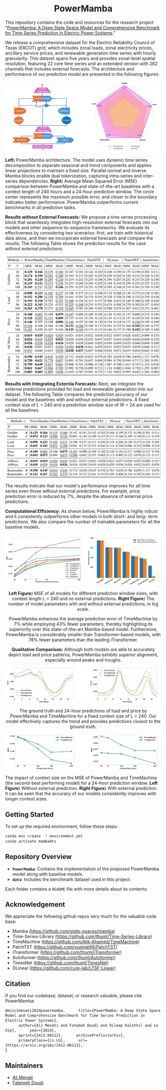 # <center>PowerMamba</center>

This repository contains the code and resources for the research project "[PowerMamba: A Deep State Space Model and Comprehensive Benchmark for Time Series Prediction in Electric Power Systems](https://arxiv.org/abs/2412.06112)."

We release a comprehensive dataset for the Electric Reliability Council of Texas (ERCOT) grid, which includes zonal loads, zonal electricity prices, ancillary service prices, and renewable generation time series with hourly granularity. This dataset spans five years and provides zonal-level spatial resolution, featuring 22 core time series and an extended version with 262 channels that includes external forecasts. The architecture and performance of our prediction model are presented in the following figures:


<div style="text-align: center;">
    <img src="pics/PowerMamba_arc.png" alt="PowerMamba Model">
</div>

**Left**) PowerMamba architecture. The model uses dynamic time series
decomposition to separate seasonal and trend components and
applies linear projections to maintain a fixed size. Parallel
normal and inverse Mamba blocks enable dual tokenization,
capturing intra-series and inter-series dependencies. **Right**) Average Mean Squared Error (MSE) comparison
between PowerMamba and state-of-the-art baselines with a
context length of 240 hours and a 24-hour prediction window.
The circle center represents the maximum possible error, and
closer to the boundary indicates better performance. PowerMamba outperforms current benchmarks in all prediction tasks. 



**Results without External Forecasts:** We propose a time series processing block that seamlessly integrates high-resolution external forecasts into our models and other sequence-to-sequence frameworks. We evaluate its effectiveness by considering two scenarios: first, we train with historical data alone, and then we incorporate external forecasts and compare the results. The following Table shows the prediction results for the case without external predictions.

<img src="pics/without_pred.png" alt="Prediction results without external forecasts">


**Results with Integrating Externla Forecasts:** Next, we integrate the external predictions provided for load and renewable generation into our dataset. The following Table compares the prediction accuracy of our model and the baselines with and without external predictions. A fixed context size of L = 240 and a prediction window size of W = 24 are used for all the baselines.

<img src="pics/With_pred.png" alt="Comparing prediction results with and without external forecasts">

The results indicate that our model's performance improves for all time series even those without external predictions. For example, price
prediction error is reduced by 7%, despite the absence of external price predictions.




**Computational Efficiency:** As shwon below, PowerMamba is highly robust and it consistently outperforms other models in both short- and long-
term predictions. We also compare the number of trainable parameters for all the baseline models.

<div style="text-align: center; margin-top: 20px;">
    <img src="pics/parameters.png" alt="at">
    
**Left Figure**) MSE of all models for different prediction window
sizes, with context length L = 240 and no external predictions. **Right Figure**) The number of model parameters with and without
external predictions, in log scale.

PowerMamba enhances the average prediction error of TimeMachine by 7% while employing 43% fewer parameters,
thereby highlighting its superiority over this state-of-the-art
Mamba-based model. Furthermore, PowerMamba is considerably smaller than Transformer-based models, with 78% fewer
parameters than the leading iTransformer.

**Qualitative Comparison:** Although both models are able to accurately
depict load and price patterns, PowerMamba exhibits superior
alignment, especially around peaks and troughs.

<img src="pics/qualitative.png" alt="at">

The ground truth and 24-hour predictions of load and price by PowerMamba and TimeMachine for a fixed context size
of L = 240. Our model effectively captures the trend and provides predictions closest to the ground truth. 

<img src="pics/context.png" alt="at">
</div>

The impact of context size on the MSE of PowerMamba and TimeMachine (the second-best performing model) for a
24-hour prediction window. **Left Figure**) Without external prediction. **Right Figure**) With external prediction. It can be seen that the accuracy of our models consistently improves with longer context sizes.

## Getting Started

To set up the required environment, follow these steps:

```bash
conda env create -f environment.yml
conda activate mamba4ts
```

## Repository Overview

- **`PowerMamba`**: Contains the implementation of the proposed PowerMamba model along with baseline models.
- **`data`**: Includes the benchmark dataset used in this project.

Each folder contains a `README` file with more details about its contents.

## Acknowledgement

We appreciate the following github repos very much for the valuable code base:
- Mamba (https://github.com/state-spaces/mamba)
- Time-Series-Library (https://github.com/thuml/Time-Series-Library)
- TimeMachine (https://github.com/Atik-Ahamed/TimeMachine)
- PatchTST (https://github.com/yuqinie98/PatchTST)
- iTransformer (https://github.com/thuml/iTransformer)
- Autoformer (https://github.com/thuml/Autoformer)
- TimesNet (https://github.com/thuml/TimesNet)
- DLinear (https://github.com/cure-lab/LTSF-Linear)

## Citation

If you find our codebase, dataset, or research valuable, please cite PowerMamba:

```
@misc{menati2024powermamba,      title={PowerMamba: A Deep State Space Model and Comprehensive Benchmark for Time Series Prediction in Electric Power Systems}, 
      author={Ali Menati and Fatemeh Doudi and Dileep Kalathil and Le Xie},      year={2024},
      eprint={2412.06112},      archivePrefix={arXiv},
      primaryClass={cs.LG},      url={https://arxiv.org/abs/2412.06112}, 
}
```

## Maintainers
* [Ali Menati](https://scholar.google.com/citations?user=HPreuloAAAAJ&hl=en&oi=ao)
* [Fatemeh Doudi](https://fatemehdoudi.github.io/)




